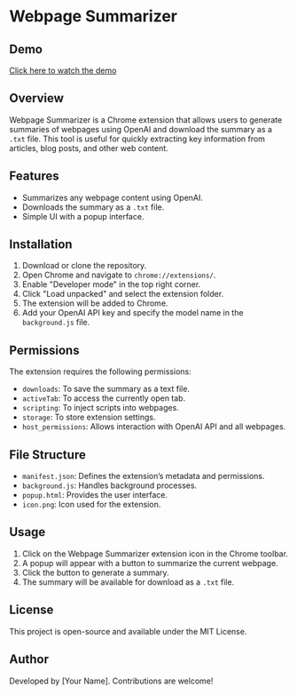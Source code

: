 # Webpage Summarizer

## Demo

[Click here to watch the demo](demo.mp4)

## Overview

Webpage Summarizer is a Chrome extension that allows users to generate summaries of webpages using OpenAI and download the summary as a `.txt` file. This tool is useful for quickly extracting key information from articles, blog posts, and other web content.

## Features

- Summarizes any webpage content using OpenAI.
- Downloads the summary as a `.txt` file.
- Simple UI with a popup interface.

## Installation

1. Download or clone the repository.
2. Open Chrome and navigate to `chrome://extensions/`.
3. Enable "Developer mode" in the top right corner.
4. Click "Load unpacked" and select the extension folder.
5. The extension will be added to Chrome.
6. Add your OpenAI API key and specify the model name in the `background.js` file.

## Permissions

The extension requires the following permissions:

- `downloads`: To save the summary as a text file.
- `activeTab`: To access the currently open tab.
- `scripting`: To inject scripts into webpages.
- `storage`: To store extension settings.
- `host_permissions`: Allows interaction with OpenAI API and all webpages.

## File Structure

- `manifest.json`: Defines the extension’s metadata and permissions.
- `background.js`: Handles background processes.
- `popup.html`: Provides the user interface.
- `icon.png`: Icon used for the extension.

## Usage

1. Click on the Webpage Summarizer extension icon in the Chrome toolbar.
2. A popup will appear with a button to summarize the current webpage.
3. Click the button to generate a summary.
4. The summary will be available for download as a `.txt` file.

## License

This project is open-source and available under the MIT License.

## Author

Developed by [Your Name]. Contributions are welcome!
